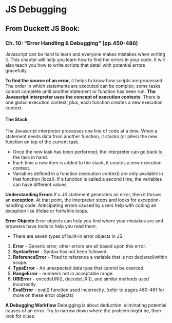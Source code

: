 # JS Debugging

## From Duckett JS Book:

### Ch. 10: "Error Handling & Debugging" (pp.450-486)

Javascript can be hard to learn and everyone makes mistakes when writing it. This chapter will help you learn how to find the errors in your code. It will also teach you how to write scripts that detail with potential errors gracefully. 

**To find the source of an error**, it helps to know how scripts are processed. The order in which statements are executed can be complex; some tasks cannot complete until another statement or function has been run. 
**The Javascript interpreter uses the concept of execution contexts**. There is one global execution context; plus, each function creates a new execution context. 

#### The Stack

The Javascript interpreter processes one line of code at a time. When a statement needs data from another function, it stacks (or piles) the new function on top of the current task. 
- Once the new task has been performed, the interpreter can go back to the task in hand. 
- Each time a new item is added to the stack, it creates a new execution context.
- Variables defined in a function (execution context) are only available in that function (local). If a function is called a second time, the variables can have different values. 

**Understanding Errors**
If a JS statement generates an error, then it throws an **exception**. At that point, the interpreter stops and looks for exception-handling code. Anticipating errors caused by users help with coding an exception like if/else or for/while loops. 

**Error Objects**
Error objects can help you find where your mistakes are and browsers have tools to help you read them. 
- There are seven types of built-in error objects in JS. 
1. **Error** - Generic error, other errors are all based upon this error.
1. **SyntaxError** - Syntax has not been followed.
1. **ReferenceError** - Tried to reference a variable that is not declared/within scope.
1. **TypeError** - An unexpected data type that cannot be coerced.
1. **RangeError** - numbers not in acceptable range.
1. **URIError** - encodeURI(), decodeURI(), and similar methods used incorrectly.
1. **EvalError** - eval() function used incorrectly.
(refer to pages 460-461 for more on these error objects)

**A Debugging Workflow**
Debugging is about deduction: eliminating potential causes of an error. Try to narrow down where the problem might be, then look for clues.


  